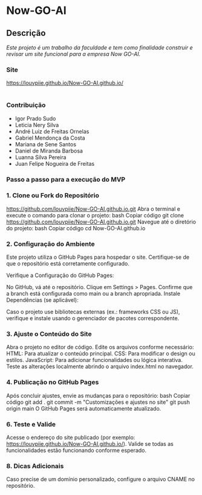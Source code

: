 # Now-GO-AI

## Descrição
_Este projeto é um trabalho da faculdade e tem como finalidade construir e revisar um site funcional para a empresa Now GO-AI.
<br>_

### Site 
https://louvpiie.github.io/Now-GO-AI.github.io/
<br><br>

### Contribuição
- Igor Prado Sudo
- Leticia Nery Silva
- André Luiz de Freitas Ornelas
- Gabriel Mendonça da Costa
- Mariana de Sene Santos
- Daniel de Miranda Barbosa
- Luanna Silva Pereira
- Juan Felipe Nogueira de Freitas

### Passo a passo para a execução do MVP

### 1. Clone ou Fork do Repositório
https://github.com/louvpiie/Now-GO-AI.github.io.git
Abra o terminal e execute o comando para clonar o projeto:
bash
Copiar código
git clone https://github.com/louvpiie/Now-GO-AI.github.io.git
Navegue até o diretório do projeto:
bash
Copiar código
cd Now-GO-AI.github.io

### 2. Configuração do Ambiente
Este projeto utiliza o GitHub Pages para hospedar o site. Certifique-se de que o repositório está corretamente configurado.

Verifique a Configuração do GitHub Pages:

No GitHub, vá até o repositório.
Clique em Settings > Pages.
Confirme que a branch está configurada como main ou a branch apropriada.
Instale Dependências (se aplicável):

Caso o projeto use bibliotecas externas (ex.: frameworks CSS ou JS), verifique e instale usando o gerenciador de pacotes correspondente.

### 3. Ajuste o Conteúdo do Site
Abra o projeto no editor de código.
Edite os arquivos conforme necessário:
HTML: Para atualizar o conteúdo principal.
CSS: Para modificar o design ou estilos.
JavaScript: Para adicionar funcionalidades ou lógica interativa.
Teste as alterações localmente abrindo o arquivo index.html no navegador.

### 4. Publicação no GitHub Pages
Após concluir ajustes, envie as mudanças para o repositório:
bash
Copiar código
git add .
git commit -m "Customizações e ajustes no site"
git push origin main
O GitHub Pages será automaticamente atualizado.

### 6. Teste e Valide
Acesse o endereço do site publicado (por exemplo: https://louvpiie.github.io/Now-GO-AI.github.io/).
Valide se todas as funcionalidades estão funcionando conforme esperado.

### 8. Dicas Adicionais
Caso precise de um domínio personalizado, configure o arquivo CNAME no repositório.
